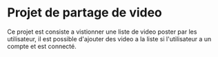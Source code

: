# Projet de partage de video

Ce projet est consiste a vistionner une liste de video poster par les utilisateur, il est possible d'ajouter des video a la liste si l'utilisateur a un compte et est connecté.
